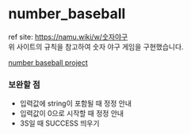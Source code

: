 # number_baseball

ref site: https://namu.wiki/w/숫자야구<br>
위 사이트의 규칙을 참고하여 숫자 야구 게임을 구현했습니다.

[number baseball project](https://pmjuu.github.io/number_baseball/)

### 보완할 점
* 입력값에 string이 포함될 때 정정 안내
* 입력값이 0으로 시작할 때 정정 안내
* 3S일 때 SUCCESS 띄우기
